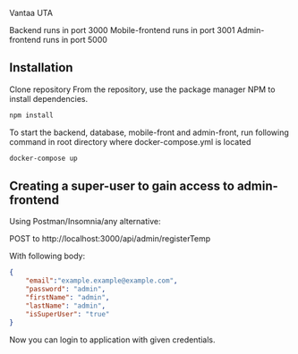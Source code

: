 Vantaa UTA

Backend runs in port 3000
Mobile-frontend runs in port 3001
Admin-frontend runs in port 5000
## Installation

Clone repository
From the repository, use the package manager NPM to install dependencies.
```bash
npm install
```
To start the backend, database, mobile-front and admin-front,
run following command in root directory where docker-compose.yml is located
```bash
docker-compose up
``` 
## Creating a super-user to gain access to admin-frontend
Using Postman/Insomnia/any alternative:

POST to http://localhost:3000/api/admin/registerTemp

With following body:
```json
{
	"email":"example.example@example.com",
	"password": "admin",
	"firstName": "admin",
	"lastName": "admin",
	"isSuperUser": "true"
}
```
Now you can login to application with given credentials.





